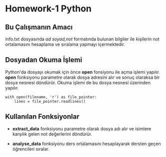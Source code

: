 # Homework-1 Python
## Bu Çalışmanın Amacı
info.txt dosyasında *ad soyad,not* formatında bulunan bilgiler ile kişilerin not ortalamasını hesaplama ve sıralama yapmayı içermektedir.
## Dosyadan Okuma İşlemi
Python'da dosyayı okumak için önce **open** fonsiyonu ile açma işlemi yapılır. **open** fonksiyonu parametre olarak dosya adresini alır ve sonuç olaraksa bir dosya nesnesi döndürür. Okuma işlemi de bu dosya nesnesi üzerinden yapılır.  
``` 
with open(filename, 'r') as file_pointer:  
	lines = file_pointer.readlines()
```
## Kullanılan Fonksiyonlar 
* **extract_data** fonksiyonu parametre olarak dosya adı alır ve isimlere karşılık gelen not değerlerini döndürür. 

* **analyse_data** fonksiyonu ders ortalamasını hesaplayarak dersten geçen öğrencileri sıralar.

